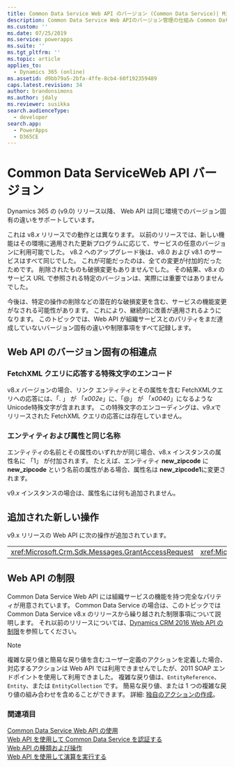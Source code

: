```yaml
---
title: Common Data Service Web API のバージョン (Common Data Service)| Microsoft Docs
description: Common Data Service Web APIのバージョン管理の仕組み Common Data Service のWeb APIバージョンは、新しい機能が追加された v8.x リリースの動作とは異なり、同一の環境におけるバージョン固有の差異に対応しています。
ms.custom: ''
ms.date: 07/25/2019
ms.service: powerapps
ms.suite: ''
ms.tgt_pltfrm: ''
ms.topic: article
applies_to:
  - Dynamics 365 (online)
ms.assetid: d9bb79a5-2bfa-4ffe-8cb4-60f192359489
caps.latest.revision: 34
author: brandonsimons
ms.author: jdaly
ms.reviewer: susikka
search.audienceType:
  - developer
search.app:
  - PowerApps
  - D365CE
---
```

# <a name="common-data-service-web-api-versions"></a>Common Data ServiceWeb API バージョン

Dynamics 365 の (v9.0) リリース以降、 Web API は同じ環境でのバージョン固有の違いをサポートしています。  
  
これは v8.*x* リリースでの動作とは異なります。 以前のリリースでは、新しい機能はその環境に適用された更新プログラムに応じて、サービスの任意のバージョンに利用可能でした。  v8.2 へのアップグレード後は、v8.0 および v8.1 のサービスはすべて同じでした。 これが可能だったのは、全ての変更が付加的だったためです。 削除されたものも破損変更もありませんでした。 その結果、v8.*x* のサービス URL で参照される特定のバージョンは、実際には重要ではありませんでした。  
  
今後は、特定の操作の削除などの潜在的な破損変更を含む、サービスの機能変更がなされる可能性があります。 これにより、継続的に改善が適用されるようになります。 このトピックでは、Web API が組織サービスとのパリティをまだ達成していないバージョン固有の違いや制限事項をすべて記録します。  
  
## <a name="web-api-version-specific-differences"></a>Web API のバージョン固有の相違点

<a name="BKMK_fetchresponse"></a>

### <a name="encoding-for-special-characters-in-fetchxml-query-response"></a>FetchXML クエリに応答する特殊文字のエンコード

v8.*x* バージョンの場合、リンク エンティティとその属性を含む FetchXMLクエリへの応答には、「. 」 が 「_x002e_」に、「@」 が 「_x0040_」になるような Unicode特殊文字が含まれます。 この特殊文字のエンコーディングは、v9.*x*でリリースされた FetchXML クエリの応答には存在していません。

### <a name="same-name-for-entity-and-attribute"></a>エンティティおよび属性と同じ名称

エンティティの名前とその属性のいずれかが同じ場合、v8.x インスタンスの属性名に 「1」 が付加されます。 たとえば、エンティティ **new_zipcode** に **new_zipcode** という名前の属性がある場合、属性名は **new_zipcode1**に変更されます。

v9.*x* インスタンスの場合は、属性名には何も追加されません。

## <a name="new-operations-added"></a>追加された新しい操作  

v9.x リリースの Web API に次の操作が追加されています。  
  
||||  
|-|-|-|  
|<xref:Microsoft.Crm.Sdk.Messages.GrantAccessRequest>|<xref:Microsoft.Crm.Sdk.Messages.ModifyAccessRequest>|<xref:Microsoft.Crm.Sdk.Messages.RetrieveSharedPrincipalsAndAccessRequest>|  

## <a name="web-api-limitations"></a>Web API の制限  

Common Data Service Web API には組織サービスの機能を持つ完全なパリティが用意されています。 Common Data Service の場合は、このトピックでは Common Data Service v8.x のリリースから繰り越された制限事項について説明します。 それ以前のリリースについては、[Dynamics CRM 2016 Web API の制限](https://msdn.microsoft.com/library/mt628816\(CRM.8\).aspx)を参照してください。  
 
> [!NOTE] 
> 複雑な戻り値と簡易な戻り値を含むユーザー定義のアクションを定義した場合、対応するアクションは Web API では利用できませんでしたが、2011 SOAP エンドポイントを使用して利用できました。 複雑な戻り値は、`EntityReference`、`Entity`、または `EntityCollection` です。 簡易な戻り値、または 1 つの複雑な戻り値の組み合わせを含めることができます。 詳細: [独自のアクションの作成](/dynamics365/customer-engagement/developer/create-own-actions)。

### <a name="see-also"></a>関連項目  

[Common Data Service Web API の使用](overview.md)<br />
[Web API を使用して Common Data Service を認証する](authenticate-web-api.md)<br />
[Web API の種類および操作](web-api-types-operations.md)<br />
[Web API を使用して演算を実行する](perform-operations-web-api.md)